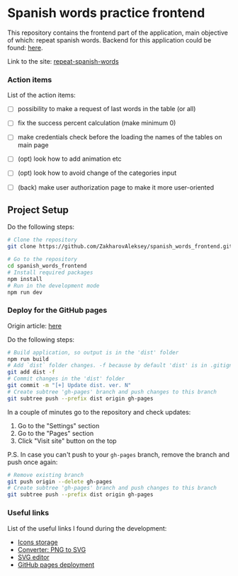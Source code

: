 # Spanish words practice frontend

This repository contains the frontend part of the application, main objective of which: repeat spanish words.
Backend for this application could be found: [here](https://github.com/ZakharovAleksey/spanish_words_backend).

Link to the site: [repeat-spanish-words](https://zakharovaleksey.github.io/spanish_words_frontend/)

### Action items

List of the action items:
- [ ] possibility to make a request of last words in the table (or all)
- [ ] fix the success percent calculation (make minimum 0)
- [ ] make credentials check before the loading the names of the tables on main page
- [ ] (opt) look how to add animation etc
- [ ] (opt) look how to avoid change of the categories input 
- [ ] (back) make user authorization page to make it more user-oriented


## Project Setup

Do the following steps:
```sh
# Clone the repository
git clone https://github.com/ZakharovAleksey/spanish_words_frontend.git

# Go to the repository
cd spanish_words_frontend
# Install required packages
npm install
# Run in the development mode
npm run dev
```

### Deploy for the GitHub pages

Origin article: [here](https://learnvue.co/articles/deploy-vue-to-github-pages)

Do the following steps:
```sh
# Build application, so output is in the 'dist' folder
npm run build
# Add `dist` folder changes. -f because by default 'dist' is in .gitignore file 
git add dist -f
# Commit changes in the 'dist' folder
git commit -m "[+] Update dist. ver. N"
# Create subtree 'gh-pages' branch and push changes to this branch 
git subtree push --prefix dist origin gh-pages
```

In a couple of minutes go to the repository and check updates:
1. Go to the "Settings" section
2. Go to the "Pages" section
3. Click "Visit site" button on the top

P.S. In case you can't push to your `gh-pages` branch, remove the branch and push once again:
```sh
# Remove existing branch
git push origin --delete gh-pages 
# Create subtree 'gh-pages' branch and push changes to this branch
git subtree push --prefix dist origin gh-pages
```

### Useful links

List of the useful links I found during the development:
* [Icons storage](https://www.flaticon.com/)
* [Converter: PNG to SVG](https://www.adobe.com/express/feature/image/convert/png-to-svg)
* [SVG editor](https://deeditor.com/)
* [GitHub pages deployment](https://learnvue.co/articles/deploy-vue-to-github-pages)
